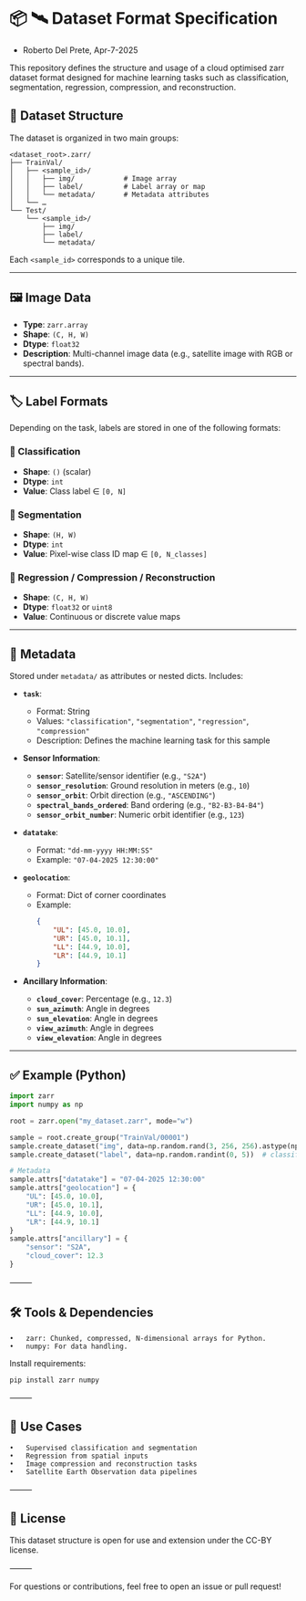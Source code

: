 
# 📦 🛰️ Dataset Format Specification

- Roberto Del Prete, Apr-7-2025

This repository defines the structure and usage of a cloud optimised zarr dataset format designed for machine learning tasks such as classification, segmentation, regression, compression, and reconstruction.

## 📁 Dataset Structure

The dataset is organized in two main groups:

```
<dataset_root>.zarr/
├── TrainVal/
│   ├── <sample_id>/
│   │   ├── img/            # Image array
│   │   ├── label/          # Label array or map
│   │   └── metadata/       # Metadata attributes
│   └── …
└── Test/
    └── <sample_id>/
        ├── img/
        ├── label/
        └── metadata/
```

Each `<sample_id>` corresponds to a unique tile.

---

## 🖼️ Image Data

- **Type**: `zarr.array`
- **Shape**: `(C, H, W)`
- **Dtype**: `float32`
- **Description**: Multi-channel image data (e.g., satellite image with RGB or spectral bands).

---

## 🏷️ Label Formats

Depending on the task, labels are stored in one of the following formats:

### 🔹 Classification
- **Shape**: `()` (scalar)
- **Dtype**: `int`
- **Value**: Class label ∈ `[0, N]`

### 🔹 Segmentation
- **Shape**: `(H, W)`
- **Dtype**: `int`
- **Value**: Pixel-wise class ID map ∈ `[0, N_classes]`

### 🔹 Regression / Compression / Reconstruction
- **Shape**: `(C, H, W)`
- **Dtype**: `float32` or `uint8`
- **Value**: Continuous or discrete value maps

---

## 🧭 Metadata

Stored under `metadata/` as attributes or nested dicts. Includes:

- **`task`**:
    - Format: String
    - Values: `"classification"`, `"segmentation"`, `"regression"`, `"compression"`
    - Description: Defines the machine learning task for this sample

- **Sensor Information**:
    - **`sensor`**: Satellite/sensor identifier (e.g., `"S2A"`)
    - **`sensor_resolution`**: Ground resolution in meters (e.g., `10`)
    - **`sensor_orbit`**: Orbit direction (e.g., `"ASCENDING"`)
    - **`spectral_bands_ordered`**: Band ordering (e.g., `"B2-B3-B4-B4"`)
    - **`sensor_orbit_number`**: Numeric orbit identifier (e.g., `123`)

- **`datatake`**:  
    - Format: `"dd-mm-yyyy HH:MM:SS"`  
    - Example: `"07-04-2025 12:30:00"`

- **`geolocation`**:  
    - Format: Dict of corner coordinates  
    - Example:
        ```json
        {
            "UL": [45.0, 10.0],
            "UR": [45.0, 10.1],
            "LL": [44.9, 10.0],
            "LR": [44.9, 10.1]
        }
        ```

- **Ancillary Information**:
    - **`cloud_cover`**: Percentage (e.g., `12.3`)
    - **`sun_azimuth`**: Angle in degrees
    - **`sun_elevation`**: Angle in degrees
    - **`view_azimuth`**: Angle in degrees
    - **`view_elevation`**: Angle in degrees

---

## ✅ Example (Python)

```python
import zarr
import numpy as np

root = zarr.open("my_dataset.zarr", mode="w")

sample = root.create_group("TrainVal/00001")
sample.create_dataset("img", data=np.random.rand(3, 256, 256).astype(np.float32))
sample.create_dataset("label", data=np.random.randint(0, 5))  # classification label

# Metadata
sample.attrs["datatake"] = "07-04-2025 12:30:00"
sample.attrs["geolocation"] = {
    "UL": [45.0, 10.0],
    "UR": [45.0, 10.1],
    "LL": [44.9, 10.0],
    "LR": [44.9, 10.1]
}
sample.attrs["ancillary"] = {
    "sensor": "S2A",
    "cloud_cover": 12.3
}
```


⸻

## 🛠️ Tools & Dependencies
    
    •	zarr: Chunked, compressed, N-dimensional arrays for Python.
    •	numpy: For data handling.

Install requirements:
```
pip install zarr numpy
```



⸻

## 🧩 Use Cases
    •	Supervised classification and segmentation
    •	Regression from spatial inputs
    •	Image compression and reconstruction tasks
    •	Satellite Earth Observation data pipelines

⸻

## 📝 License

This dataset structure is open for use and extension under the CC-BY license.

⸻

For questions or contributions, feel free to open an issue or pull request!
